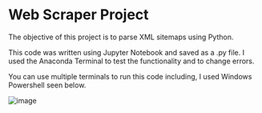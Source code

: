 # Web Scraper Project

The objective of this project is to parse XML sitemaps using Python.

This code was written using Jupyter Notebook and saved as a .py file.
I used the Anaconda Terminal to test the functionality and to change errors.

You can use multiple terminals to run this code including, I used Windows Powershell seen below.

![image](https://github.com/CharlieMaguire1/Data-Analysis-Portfolio/assets/144113514/4a1e4337-a12d-4832-9f38-c98c32ab6c8f)



